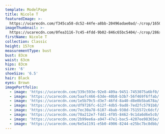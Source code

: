 ```yaml
---
template: ModelPage
title: Nicole T
featuredImage: >-
  https://ucarecdn.com/f345ca58-dc52-44fe-a8bb-20496adae0ad/-/crop/1650x941/0,0/-/preview/
imageThumbnail: >-
  https://ucarecdn.com/0fea3116-7c45-4fdd-9b02-846c65bc5404/-/crop/286x373/210,121/-/preview/
firstName: Nicole T
collection: Classic
height: 157cm
measurementType: bust
bust: 83cm
waist: 63cm
hips: 83cm
size: '6'
shoeSize: '6.5'
hair: Black
eyes: Brown
imagePortfolio:
  - image: 'https://ucarecdn.com/339c593e-92e8-409a-9451-7453075a6bf0/'
  - image: 'https://ucarecdn.com/5aafc466-63de-40b8-b3b7-56f469f6ffab/'
  - image: 'https://ucarecdn.com/1e5b79c5-d3e7-46fd-8a40-d8e0b5ba678a/'
  - image: 'https://ucarecdn.com/df9726fc-612f-4db5-9ad8-7ed2fc5791b8/'
  - image: 'https://ucarecdn.com/7ec30a78-6187-4bab-938d-7515572c6dcf/'
  - image: 'https://ucarecdn.com/70a212e7-fdd1-4f05-8462-9c1da6d6e5c0/'
  - image: 'https://ucarecdn.com/2b99ee6a-a947-47e1-bac5-4207ee98365e/'
  - image: 'https://ucarecdn.com/6e5a1191-e5b0-4906-8244-e25bc7bc8dbb/'
---
```


